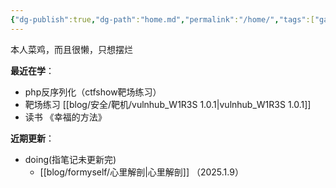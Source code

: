 ```yaml
---
{"dg-publish":true,"dg-path":"home.md","permalink":"/home/","tags":["gardenEntry"]}
---
```


本人菜鸡，而且很懒，只想摆烂


**最近在学**：
+ php反序列化（ctfshow靶场练习）
+ 靶场练习 [[blog/安全/靶机/vulnhub_W1R3S 1.0.1\|vulnhub_W1R3S 1.0.1]]
+ 读书 《幸福的方法》


**近期更新**：
+ doing(指笔记未更新完)
	+ [[blog/formyself/心里解剖\|心里解剖]] （2025.1.9）


